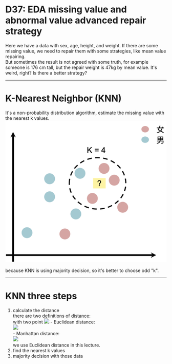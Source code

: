 # D37: EDA missing value and abnormal value advanced repair strategy
Here we have a data with sex, age, height, and weight. If there are some missing value, we need to repair them with some strategies, like mean value repairing.<br>
But sometimes the result is not agreed with some truth, for example someone is 176 cm tall, but the repair weight is 47kg by mean value. It's weird, right? Is there a better strategy?<br>
* * *
# K-Nearest Neighbor (KNN)
It's a non-probability distribution algorithm, estimate the missing value with the nearest k values.<br>
![plot](Fig1.png)

because KNN is using majority decision, so it's better to choose odd "k".<br>
* * *
# KNN three steps
1. calculate the distance<br>
	there are two definitions of distance:<br>
		with two point <img src="http://latex.codecogs.com/svg.latex?A=(x_1,&space;...,&space;x_n)&space;and&space;B=(y_1,&space;...,&space;y_n)" />
		- Euclidean distance:<br>
			<img src="http://latex.codecogs.com/svg.latex?D=\sqrt{\sum_{i=1}^n(x_i-y_i)}" /><br>
		- Manhattan distance:<br>
			<img src="http://latex.codecogs.com/svg.latex?D=\sum_{i=1}^n|x_i-y_i|" /><br>
	we use Euclidean distance in this lecture.<br>
2. find the nearest k values<br>
3. majority decision with those data<br>










